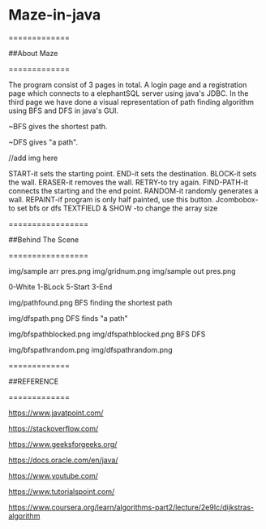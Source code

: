 # Maze-in-java

=============

##About Maze

=============

The program consist of 3 pages in total. A login page and a registration page which connects to a elephantSQL server using java's JDBC. In the third page we have done a visual representation of path finding algorithm using BFS and DFS in java's GUI.​

~BFS gives the shortest path.

~DFS gives "a path".


//add img here

START-it sets the starting point.
END-it sets the destination.
BLOCK-it sets the wall.
ERASER-it removes the wall.
RETRY-to try again.
FIND-PATH-it connects the starting and the end point.
RANDOM-it randomly generates a wall.
REPAINT-if program is only half painted, use this button.
Jcombobox- to set bfs or dfs
TEXTFIELD & SHOW -to change the array size


=================

##Behind The Scene

=================

img/sample arr pres.png  img/gridnum.png img/sample out pres.png

0-White 1-BLock
5-Start 3-End

img/pathfound.png
BFS finding the shortest path

img/dfspath.png
DFS finds "a path"

img/bfspathblocked.png  img/dfspathblocked.png
BFS                      DFS

img/bfspathrandom.png   img/dfspathrandom.png


=============

##REFERENCE

=============

https://www.javatpoint.com/

https://stackoverflow.com/

https://www.geeksforgeeks.org/

https://docs.oracle.com/en/java/

https://www.youtube.com/

https://www.tutorialspoint.com/

https://www.coursera.org/learn/algorithms-part2/lecture/2e9Ic/dijkstras-algorithm
